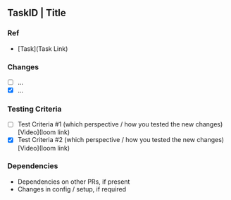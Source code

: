 ## TaskID | Title

### Ref

- [Task](Task Link)

### Changes

- [ ] ...
- [x] ...

### Testing Criteria

- [ ] Test Criteria #1 (which perspective / how you tested the new changes) [Video](loom link)
- [x] Test Criteria #2 (which perspective / how you tested the new changes) [Video](loom link)

### Dependencies

- Dependencies on other PRs, if present
- Changes in config / setup, if required

